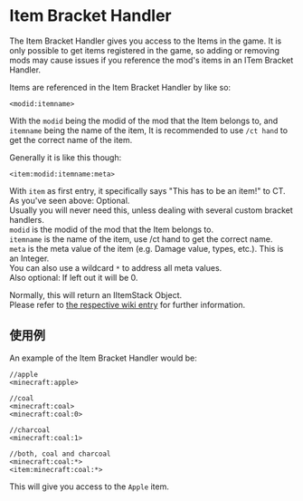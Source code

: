 # Item Bracket Handler

The Item Bracket Handler gives you access to the Items in the game. It is only possible to get items registered in the game, so adding or removing mods may cause issues if you reference the mod's items in an ITem Bracket Handler.

Items are referenced in the Item Bracket Handler by like so:

```zenscript
<modid:itemname>
```

With the `modid` being the modid of the mod that the Item belongs to, and `itemname` being the name of the item, It is recommended to use `/ct hand` to get the correct name of the item.

Generally it is like this though:

```zenscript
<item:modid:itemname:meta>
```

With `item` as first entry, it specifically says "This has to be an item!" to CT.  
As you've seen above: Optional.  
Usually you will never need this, unless dealing with several custom bracket handlers.  
`modid` is the modid of the mod that the Item belongs to.  
`itemname` is the name of the item, use /ct hand to get the correct name.  
`meta` is the meta value of the item (e.g. Damage value, types, etc.). This is an Integer.  
You can also use a wildcard `*` to address all meta values.  
Also optional: If left out it will be 0.

Normally, this will return an IItemStack Object.  
Please refer to [the respective wiki entry](/Vanilla/Items/IItemStack/) for further information.

## 使用例

An example of the Item Bracket Handler would be:

```zenscript
//apple
<minecraft:apple>

//coal
<minecraft:coal>
<minecraft:coal:0>

//charcoal
<minecraft:coal:1>

//both, coal and charcoal
<minecraft:coal:*>
<item:minecraft:coal:*>
```

This will give you access to the `Apple` item.